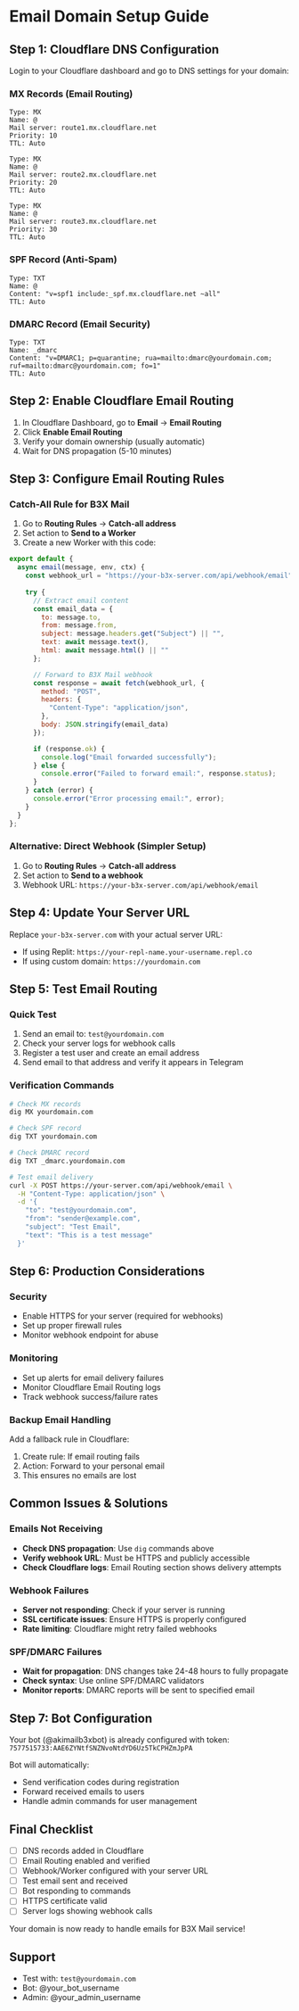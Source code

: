 # Email Domain Setup Guide

## Step 1: Cloudflare DNS Configuration

Login to your Cloudflare dashboard and go to DNS settings for your domain:

### MX Records (Email Routing)
```
Type: MX
Name: @
Mail server: route1.mx.cloudflare.net
Priority: 10
TTL: Auto

Type: MX
Name: @
Mail server: route2.mx.cloudflare.net
Priority: 20
TTL: Auto

Type: MX
Name: @
Mail server: route3.mx.cloudflare.net
Priority: 30
TTL: Auto
```

### SPF Record (Anti-Spam)
```
Type: TXT
Name: @
Content: "v=spf1 include:_spf.mx.cloudflare.net ~all"
TTL: Auto
```

### DMARC Record (Email Security)
```
Type: TXT
Name: _dmarc
Content: "v=DMARC1; p=quarantine; rua=mailto:dmarc@yourdomain.com; ruf=mailto:dmarc@yourdomain.com; fo=1"
TTL: Auto
```

## Step 2: Enable Cloudflare Email Routing

1. In Cloudflare Dashboard, go to **Email** → **Email Routing**
2. Click **Enable Email Routing**
3. Verify your domain ownership (usually automatic)
4. Wait for DNS propagation (5-10 minutes)

## Step 3: Configure Email Routing Rules

### Catch-All Rule for B3X Mail
1. Go to **Routing Rules** → **Catch-all address**
2. Set action to **Send to a Worker**
3. Create a new Worker with this code:

```javascript
export default {
  async email(message, env, ctx) {
    const webhook_url = "https://your-b3x-server.com/api/webhook/email";
    
    try {
      // Extract email content
      const email_data = {
        to: message.to,
        from: message.from,
        subject: message.headers.get("Subject") || "",
        text: await message.text(),
        html: await message.html() || ""
      };

      // Forward to B3X Mail webhook
      const response = await fetch(webhook_url, {
        method: "POST",
        headers: {
          "Content-Type": "application/json",
        },
        body: JSON.stringify(email_data)
      });

      if (response.ok) {
        console.log("Email forwarded successfully");
      } else {
        console.error("Failed to forward email:", response.status);
      }
    } catch (error) {
      console.error("Error processing email:", error);
    }
  }
};
```

### Alternative: Direct Webhook (Simpler Setup)
1. Go to **Routing Rules** → **Catch-all address**
2. Set action to **Send to a webhook**
3. Webhook URL: `https://your-b3x-server.com/api/webhook/email`

## Step 4: Update Your Server URL

Replace `your-b3x-server.com` with your actual server URL:
- If using Replit: `https://your-repl-name.your-username.repl.co`
- If using custom domain: `https://yourdomain.com`

## Step 5: Test Email Routing

### Quick Test
1. Send an email to: `test@yourdomain.com`
2. Check your server logs for webhook calls
3. Register a test user and create an email address
4. Send email to that address and verify it appears in Telegram

### Verification Commands
```bash
# Check MX records
dig MX yourdomain.com

# Check SPF record
dig TXT yourdomain.com

# Check DMARC record
dig TXT _dmarc.yourdomain.com

# Test email delivery
curl -X POST https://your-server.com/api/webhook/email \
  -H "Content-Type: application/json" \
  -d '{
    "to": "test@yourdomain.com",
    "from": "sender@example.com", 
    "subject": "Test Email",
    "text": "This is a test message"
  }'
```

## Step 6: Production Considerations

### Security
- Enable HTTPS for your server (required for webhooks)
- Set up proper firewall rules
- Monitor webhook endpoint for abuse

### Monitoring
- Set up alerts for email delivery failures
- Monitor Cloudflare Email Routing logs
- Track webhook success/failure rates

### Backup Email Handling
Add a fallback rule in Cloudflare:
1. Create rule: If email routing fails
2. Action: Forward to your personal email
3. This ensures no emails are lost

## Common Issues & Solutions

### Emails Not Receiving
- **Check DNS propagation**: Use `dig` commands above
- **Verify webhook URL**: Must be HTTPS and publicly accessible
- **Check Cloudflare logs**: Email Routing section shows delivery attempts

### Webhook Failures
- **Server not responding**: Check if your server is running
- **SSL certificate issues**: Ensure HTTPS is properly configured
- **Rate limiting**: Cloudflare might retry failed webhooks

### SPF/DMARC Failures
- **Wait for propagation**: DNS changes take 24-48 hours to fully propagate
- **Check syntax**: Use online SPF/DMARC validators
- **Monitor reports**: DMARC reports will be sent to specified email

## Step 7: Bot Configuration

Your bot (@akimailb3xbot) is already configured with token:
`7577515733:AAE6ZYNtfSNZNvoNtdYD6Uz5TkCPHZmJpPA`

Bot will automatically:
- Send verification codes during registration
- Forward received emails to users
- Handle admin commands for user management

## Final Checklist

- [ ] DNS records added in Cloudflare
- [ ] Email Routing enabled and verified
- [ ] Webhook/Worker configured with your server URL
- [ ] Test email sent and received
- [ ] Bot responding to commands
- [ ] HTTPS certificate valid
- [ ] Server logs showing webhook calls

Your domain is now ready to handle emails for B3X Mail service!

## Support
- Test with: `test@yourdomain.com`
- Bot: @your_bot_username
- Admin: @your_admin_username